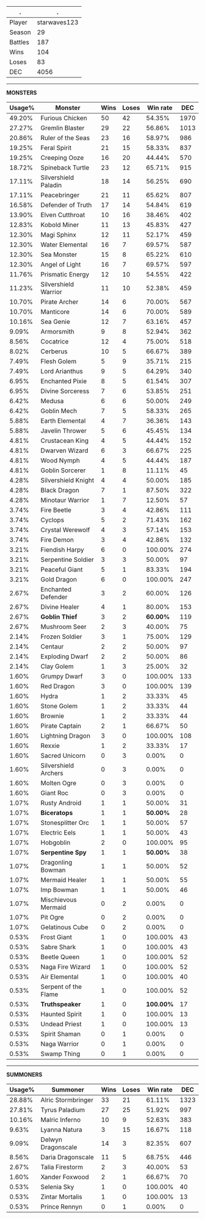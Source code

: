 .|.
|-|-
Player|starwaves123
Season|29
Battles|187
Wins|104
Loses|83
DEC|4056

---
**MONSTERS**

Usage%|Monster|Wins|Loses|Win rate|DEC|
-|-|-|-|-|-|
49.20%|Furious Chicken|50|42|54.35%|1970|
27.27%|Gremlin Blaster|29|22|56.86%|1013|
20.86%|Ruler of the Seas|23|16|58.97%|986|
19.25%|Feral Spirit|21|15|58.33%|837|
19.25%|Creeping Ooze|16|20|44.44%|570|
18.72%|Spineback Turtle|23|12|65.71%|915|
17.11%|Silvershield Paladin|18|14|56.25%|690|
17.11%|Peacebringer|21|11|65.62%|807|
16.58%|Defender of Truth|17|14|54.84%|619|
13.90%|Elven Cutthroat|10|16|38.46%|402|
12.83%|Kobold Miner|11|13|45.83%|427|
12.30%|Magi Sphinx|12|11|52.17%|459|
12.30%|Water Elemental|16|7|69.57%|587|
12.30%|Sea Monster|15|8|65.22%|610|
12.30%|Angel of Light|16|7|69.57%|597|
11.76%|Prismatic Energy|12|10|54.55%|422|
11.23%|Silvershield Warrior|11|10|52.38%|459|
10.70%|Pirate Archer|14|6|70.00%|567|
10.70%|Manticore|14|6|70.00%|589|
10.16%|Sea Genie|12|7|63.16%|457|
9.09%|Armorsmith|9|8|52.94%|362|
8.56%|Cocatrice|12|4|75.00%|518|
8.02%|Cerberus|10|5|66.67%|389|
7.49%|Flesh Golem|5|9|35.71%|215|
7.49%|Lord Arianthus|9|5|64.29%|340|
6.95%|Enchanted Pixie|8|5|61.54%|307|
6.95%|Divine Sorceress|7|6|53.85%|251|
6.42%|Medusa|6|6|50.00%|249|
6.42%|Goblin Mech|7|5|58.33%|265|
5.88%|Earth Elemental|4|7|36.36%|143|
5.88%|Javelin Thrower|5|6|45.45%|134|
4.81%|Crustacean King|4|5|44.44%|152|
4.81%|Dwarven Wizard|6|3|66.67%|225|
4.81%|Wood Nymph|4|5|44.44%|187|
4.81%|Goblin Sorcerer|1|8|11.11%|45|
4.28%|Silvershield Knight|4|4|50.00%|185|
4.28%|Black Dragon|7|1|87.50%|322|
4.28%|Minotaur Warrior|1|7|12.50%|57|
3.74%|Fire Beetle|3|4|42.86%|111|
3.74%|Cyclops|5|2|71.43%|162|
3.74%|Crystal Werewolf|4|3|57.14%|153|
3.74%|Fire Demon|3|4|42.86%|132|
3.21%|Fiendish Harpy|6|0|100.00%|274|
3.21%|Serpentine Soldier|3|3|50.00%|97|
3.21%|Peaceful Giant|5|1|83.33%|194|
3.21%|Gold Dragon|6|0|100.00%|247|
2.67%|Enchanted Defender|3|2|60.00%|126|
2.67%|Divine Healer|4|1|80.00%|153|
2.67%|**Goblin Thief**|3|2|**60.00%**|119|
2.67%|Mushroom Seer|2|3|40.00%|75|
2.14%|Frozen Soldier|3|1|75.00%|129|
2.14%|Centaur|2|2|50.00%|97|
2.14%|Exploding Dwarf|2|2|50.00%|86|
2.14%|Clay Golem|1|3|25.00%|32|
1.60%|Grumpy Dwarf|3|0|100.00%|133|
1.60%|Red Dragon|3|0|100.00%|139|
1.60%|Hydra|1|2|33.33%|45|
1.60%|Stone Golem|1|2|33.33%|44|
1.60%|Brownie|1|2|33.33%|44|
1.60%|Pirate Captain|2|1|66.67%|50|
1.60%|Lightning Dragon|3|0|100.00%|108|
1.60%|Rexxie|1|2|33.33%|17|
1.60%|Sacred Unicorn|0|3|0.00%|0|
1.60%|Silvershield Archers|0|3|0.00%|0|
1.60%|Molten Ogre|0|3|0.00%|0|
1.60%|Giant Roc|0|3|0.00%|0|
1.07%|Rusty Android|1|1|50.00%|31|
1.07%|**Biceratops**|1|1|**50.00%**|28|
1.07%|Stonesplitter Orc|1|1|50.00%|57|
1.07%|Electric Eels|1|1|50.00%|43|
1.07%|Hobgoblin|2|0|100.00%|95|
1.07%|**Serpentine Spy**|1|1|**50.00%**|38|
1.07%|Dragonling Bowman|1|1|50.00%|52|
1.07%|Mermaid Healer|1|1|50.00%|55|
1.07%|Imp Bowman|1|1|50.00%|46|
1.07%|Mischievous Mermaid|0|2|0.00%|0|
1.07%|Pit Ogre|0|2|0.00%|0|
1.07%|Gelatinous Cube|0|2|0.00%|0|
0.53%|Frost Giant|1|0|100.00%|43|
0.53%|Sabre Shark|1|0|100.00%|43|
0.53%|Beetle Queen|1|0|100.00%|52|
0.53%|Naga Fire Wizard|1|0|100.00%|52|
0.53%|Air Elemental|1|0|100.00%|40|
0.53%|Serpent of the Flame|1|0|100.00%|52|
0.53%|**Truthspeaker**|1|0|**100.00%**|17|
0.53%|Haunted Spirit|1|0|100.00%|13|
0.53%|Undead Priest|1|0|100.00%|13|
0.53%|Spirit Shaman|0|1|0.00%|0|
0.53%|Naga Warrior|0|1|0.00%|0|
0.53%|Swamp Thing|0|1|0.00%|0|

---
**SUMMONERS**

Usage%|Summoner|Wins|Loses|Win rate|DEC|
-|-|-|-|-|-|
28.88%|Alric Stormbringer|33|21|61.11%|1323|
27.81%|Tyrus Paladium|27|25|51.92%|997|
10.16%|Malric Inferno|10|9|52.63%|383|
9.63%|Lyanna Natura|3|15|16.67%|118|
9.09%|Delwyn Dragonscale|14|3|82.35%|607|
8.56%|Daria Dragonscale|11|5|68.75%|446|
2.67%|Talia Firestorm|2|3|40.00%|53|
1.60%|Xander Foxwood|2|1|66.67%|70|
0.53%|Selenia Sky|1|0|100.00%|40|
0.53%|Zintar Mortalis|1|0|100.00%|13|
0.53%|Prince Rennyn|0|1|0.00%|0|
